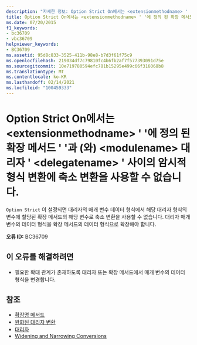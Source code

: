 ```yaml
---
description: "자세한 정보: Option Strict On에서는 <extensionmethodname> ' '에 정의 된 확장 메서드 ' ' <modulename> 과 (와) 대리자 ' <delegatename> ' 사이의 암시적 형식 변환에 축소 변환을 사용할 수 없습니다."
title: Option Strict On에서는 <extensionmethodname> ' '에 정의 된 확장 메서드 ' '과 (와) <modulename> 대리자 ' <delegatename> ' 사이의 암시적 형식 변환에 축소 변환을 사용할 수 없습니다.
ms.date: 07/20/2015
f1_keywords:
- bc36709
- vbc36709
helpviewer_keywords:
- BC36709
ms.assetid: 95d8c833-3525-411b-98e8-b7d3f61f75c9
ms.openlocfilehash: 219034df7c79810fc4b6fb2af7f577393091d75e
ms.sourcegitcommit: 10e719780594efc781b15295e499c66f316068b8
ms.translationtype: MT
ms.contentlocale: ko-KR
ms.lasthandoff: 02/14/2021
ms.locfileid: "100459333"
---
```

# <a name="option-strict-on-does-not-allow-narrowing-in-implicit-type-conversions-between-extension-method-extensionmethodname-defined-in-modulename-and-delegate-delegatename"></a>Option Strict On에서는 \<extensionmethodname> ' '에 정의 된 확장 메서드 ' '과 (와) \<modulename> 대리자 ' \<delegatename> ' 사이의 암시적 형식 변환에 축소 변환을 사용할 수 없습니다.

`Option Strict` 이 설정되면 대리자의 매개 변수 데이터 형식에서 해당 대리자 형식의 변수에 할당된 확장 메서드의 해당 변수로 축소 변환을 사용할 수 없습니다. 대리자 매개 변수의 데이터 형식을 확장 메서드의 데이터 형식으로 확장해야 합니다.  
  
 **오류 ID:** BC36709  
  
## <a name="to-correct-this-error"></a>이 오류를 해결하려면  
  
- 필요한 확대 관계가 존재하도록 대리자 또는 확장 메서드에서 매개 변수의 데이터 형식을 변경합니다.  
  
## <a name="see-also"></a>참조

- [확장명 메서드](../programming-guide/language-features/procedures/extension-methods.md)
- [완화된 대리자 변환](../programming-guide/language-features/delegates/relaxed-delegate-conversion.md)
- [대리자](../programming-guide/language-features/delegates/index.md)
- [Widening and Narrowing Conversions](../programming-guide/language-features/data-types/widening-and-narrowing-conversions.md)
